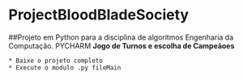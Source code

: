 # ProjectBloodBladeSociety

##Projeto em Python para a disciplina de algoritmos Engenharia da Computação. PYCHARM
**Jogo de Turnos e escolha de Campeãoes**

```
* Baixe o projeto completo
* Execute o modulo .py fileMain
```


